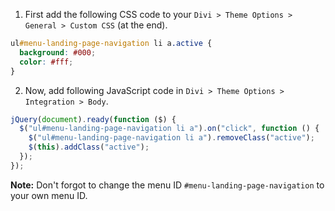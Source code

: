 1. First add the following CSS code to your `Divi > Theme Options > General > Custom CSS` (at the end).

```css
ul#menu-landing-page-navigation li a.active {
  background: #000;
  color: #fff;
}
```

2. Now, add following JavaScript code in `Divi > Theme Options > Integration > Body`.

```javascript
jQuery(document).ready(function ($) {
  $("ul#menu-landing-page-navigation li a").on("click", function () {
    $("ul#menu-landing-page-navigation li a").removeClass("active");
    $(this).addClass("active");
  });
});
```

**Note:** Don't forgot to change the menu ID `#menu-landing-page-navigation` to your own menu ID.
